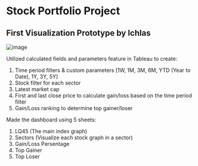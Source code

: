 # Stock Portfolio Project

## First Visualization Prototype by Ichlas
![image](https://github.com/user-attachments/assets/cf7b18f9-cb04-45d3-bc78-1987fc0b312d)

Utilized calculated fields and parameters feature in Tableau to create:
1. Time period filters & custom parameters [1W, 1M, 3M, 6M, YTD (Year to Date), 1Y, 3Y, 5Y]
2. Stock filter for each sector
3. Latest market cap
4. First and last close price to calculate gain/loss based on the time period filter
5. Gain/Loss ranking to determine top gainer/loser
   
Made the dashboard using 5 sheets:
1. LQ45 (The main index graph)
2. Sectors (Visualize each stock graph in a sector)
3. Gain/Loss Persentage
4. Top Gainer
5. Top Loser
